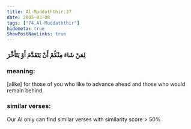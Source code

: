 ```yaml
---
title: Al-Muddaththir:37
date: 2005-03-08
tags: ["74.Al-Muddaththir"]
hidemeta: true 
ShowPostNavLinks: true 
---
```

### لِمَنْ شَاءَ مِنْكُمْ أَنْ يَتَقَدَّمَ أَوْ يَتَأَخَّرَ
### meaning: 
[alike] for those of you who like to advance ahead and those who would remain behind.
### similar verses: 

Our AI only can find similar verses with similarity score > 50% 




